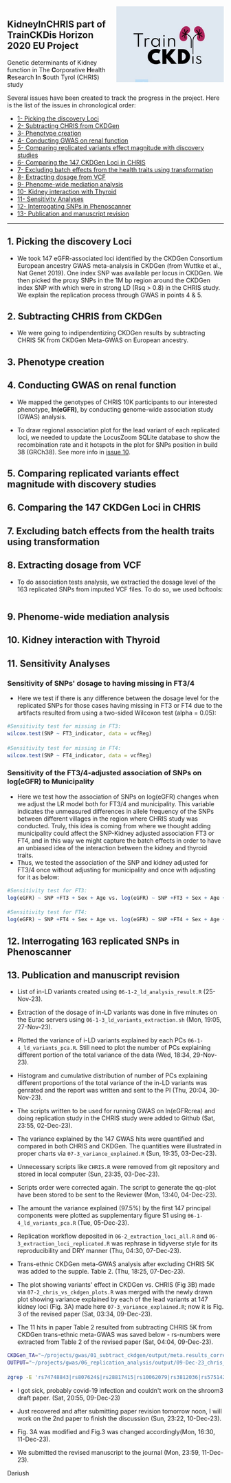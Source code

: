 <img src="https://github.com/DariushG3/kidneyInCHRIS/blob/main/Untitled.jpg" width=250 align="right">

## KidneyInCHRIS part of TrainCKDis Horizon 2020 EU Project
Genetic determinants of Kidney function in The **C**orporative **H**ealth **R**esearch **I**n **S**outh Tyrol (CHRIS) study

Several issues have been created to track the progress in the project. Here is the list of the issues in chronological order:

* [1- Picking the discovery Loci](#1-picking-the-discovery-loci)
* [2- Subtracting CHRIS from CKDGen](#2-subtracting-chris-from-ckdgen)
* [3- Phenotype creation](#3-phenotype-creation)
* [4- Conducting GWAS on renal function](#4-conducting-gwas-on-renal-function)
* [5- Comparing replicated variants effect magnitude with discovery studies](#)
* [6- Comparing the 147 CKDGen Loci in CHRIS](#)
* [7- Excluding batch effects from the health traits using transformation](#)
* [8- Extracting dosage from VCF](#8-extracting-dosage-from-vcf)
* [9- Phenome-wide mediation analysis](#9-phenome-wide-mediation-analysis)
* [10- Kidney interaction with Thyroid](#10-kidney-interaction-with-thyroid)
* [11- Sensitivity Analyses](#11-sensitivity-analyses)
* [12- Interrogating SNPs in Phenoscanner](#12-interrogating-snps-in-phenoscanner)
* [13- Publication and manuscript revision](#13-publication-and-manuscript-revision)
___________________________________________________________________________________________________________


## 1. Picking the discovery Loci
- We took 147 eGFR-associated loci identified by the CKDGen Consortium European ancestry GWAS meta-analysis in CKDGen (from Wuttke et al., Nat Genet 2019). One index SNP was available per locus in CKDGen. We then picked the proxy SNPs in the 1M bp region around the CKDGen index SNP with which were in strong LD (Rsq > 0.8) in the CHRIS study. We explain the replication process through GWAS in points 4 & 5.

## 2. Subtracting CHRIS from CKDGen
- We were going to indipendentizing CKDGen results by subtracting CHRIS 5K from CKDGen Meta-GWAS on European ancestry.

## 3. Phenotype creation

## 4. Conducting GWAS on renal function
- We mapped the genotypes of CHRIS 10K participants to our interested phenotype, __ln(eGFR)__, by conducting genome-wide association study (GWAS) analysis.

- To draw regional association plot for the lead variant of each replicated loci, we needed to update the LocusZoom SQLite database to show the recombination rate and it hotspots in the plot for SNPs position in build 38 (GRCh38). See more info in [issue 10](https://github.com/DariushG3/kidneyInCHRIS/issues).

## 5. Comparing replicated variants effect magnitude with discovery studies

## 6. Comparing the 147 CKDGen Loci in CHRIS

## 7. Excluding batch effects from the health traits using transformation

## 8. Extracting dosage from VCF
- To do association tests analysis, we extractied the dosage level of the 163 replicated SNPs from imputed VCF files. To do so, we used bcftools:
```bash

```

## 9. Phenome-wide mediation analysis

## 10. Kidney interaction with Thyroid




## 11. Sensitivity Analyses
### Sensitivity of SNPs' dosage to having missing in FT3/4
- Here we test if there is any difference between the dosage level for the replicated SNPs for those cases having missing in FT3 or FT4 due to the artifacts resulted from using a two-sided Wilcoxon test (alpha = 0.05):
```R
#Sensitivity test for missing in FT3:
wilcox.test(SNP ~ FT3_indicator, data = vcfReg)

#Sensitivity test for missing in FT4:
wilcox.test(SNP ~ FT4_indicator, data = vcfReg)
```
### Sensitivity of the FT3/4-adjusted association of SNPs on log(eGFR) to Municipality
- Here we test how the association of SNPs on log(eGFR) changes when we adjust the LR model both for FT3/4 and municipality. This variable indicates the unmeasured differences in allele frequency of the SNPs between different villages in the region where CHRIS study was conducted. Truly, this idea is coming from where we thought adding municipality could affect the SNP-Kidney adjusted association FT3 or FT4, and in this way we might capture the batch effects in order to have an unbiased idea of the interaction between the kidney and thyroid traits.
- Thus, we tested the association of the SNP and kidney adjusted for FT3/4 once without adjusting for municipality and once with adjusting for it as below:
```R
#Sensitivity test for FT3:
log(eGFR) ~ SNP +FT3 + Sex + Age vs. log(eGFR) ~ SNP +FT3 + Sex + Age + Municipality

#Sensitivity test for FT4:
log(eGFR) ~ SNP +FT4 + Sex + Age vs. log(eGFR) ~ SNP +FT4 + Sex + Age + Municipality
```

## 12. Interrogating 163 replicated SNPs in Phenoscanner




## 13. Publication and manuscript revision



- List of in-LD variants created using `06-1-2_ld_analysis_result.R` (25-Nov-23).

- Extraction of the dosage of in-LD variants was done in five minutes on the Eurac servers using `06-1-3_ld_variants_extraction.sh` (Mon, 19:05, 27-Nov-23).

- Plotted the variance of i-LD variants explained by each PCs `06-1-4_ld_variants_pca.R`. Still need to plot the number of PCs explaining different portion of the total variance of the data (Wed, 18:34, 29-Nov-23).

- Histogram and cumulative distribution of number of PCs explaining different proportions of the total variance of the in-LD variants was genrated and the report was written and sent to the PI (Thu, 20:04, 30-Nov-23).

- The scripts written to be used for running GWAS on ln(eGFRcrea) and doing replication study in the CHRIS study were added to Github (Sat, 23:55, 02-Dec-23).

- The variance explained by the 147 GWAS hits were quantified and compared in both CHRIS and CKDGen. The quantities were illustrated in proper charts via `07-3_variance_explained.R` (Sun, 19:35, 03-Dec-23). 

- Unnecessary scripts like `CHRIS.R` were removed from git repository and stored in local computer (Sun, 23:35, 03-Dec-23). 

- Scripts order were corrected again. The script to generate the qq-plot have been stored to be sent to the Reviewer (Mon, 13:40, 04-Dec-23).

- The amount the variance explained (97.5%) by the first 147 principal components were plotted as supplementary figure S1 using `06-1-4_ld_variants_pca.R` (Tue, 05-Dec-23).

- Replication workflow deposited in `06-2_extraction_loci_all.R` and `06-3_extraction_loci_replicated.R` was rephrase in tidyverse style for its reproducibility and DRY manner (Thu, 04:30, 07-Dec-23).

- Trans-ethnic CKDGen meta-GWAS analysis after excluding CHRIS 5K was added to the supple. Table 2. (Thu, 18:25, 07-Dec-23).

- The plot showing variants' effect in CKDGen vs. CHRIS (Fig 3B) made via `07-2_chris_vs_ckdgen_plots.R` was merged with the newly drawn plot showing variance explained by each of the lead variants at 147 kidney loci (Fig. 3A) made here `07-3_variance_explained.R`; now it is Fig. 3 of the revised paper (Sat, 03:34, 09-Dec-23).

- The 11 hits in paper Table 2 resulted from subtracting CHRIS 5K from CKDGen trans-ethnic meta-GWAS was saved below - rs-numbers were extracted from Table 2 of the revised paper (Sat, 04:04, 09-Dec-23).
```bash
CKDGen_TA="~/projects/gwas/01_subtract_ckdgen/output/meta.results_corrected.with.MetaSubtract.txt.gz"
OUTPUT="~/projects/gwas/06_replication_analysis/output/09-Dec-23_chris_11_rep_loci_in_subtracted_ckdgen_trans-ethnic.txt"

zgrep -E 'rs74748843|rs807624$|rs28817415|rs10062079|rs3812036|rs57514204|rs819196|rs2039424|rs7113042|rs59646751|rs77924615' $CKDGen_TA > $OUTPUT
```

- I got sick, probably covid-19 infection and couldn't work on the shroom3 draft paper. (Sat, 20:55, 09-Dec-23) 

- Just recovered and after submitting paper revision tomorrow noon, I will work on the 2nd paper to finish the discussion (Sun, 23:22, 10-Dec-23).

- Fig. 3A was modified and Fig.3 was changed accordingly(Mon, 16:30, 11-Dec-23).

- We submitted the revised manuscript to the journal (Mon, 23:59, 11-Dec-23).


Dariush

